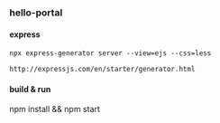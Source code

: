 ### hello-portal
#### express
```
npx express-generator server --view=ejs --css=less

http://expressjs.com/en/starter/generator.html
```

#### build & run
npm install && npm start
